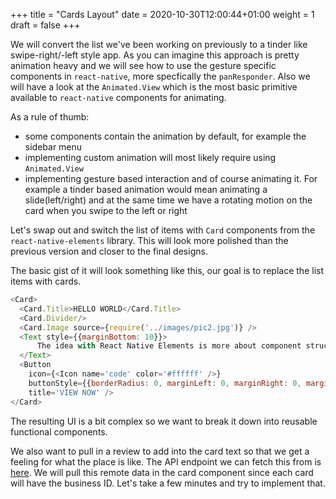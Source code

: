 +++
title = "Cards Layout"
date = 2020-10-30T12:00:44+01:00
weight = 1
draft = false
+++

We will convert the list we've been working on previously to a tinder like swipe-right/-left style app. As you can
imagine this approach is pretty animation heavy and we will see how to use the gesture specific components in
`react-native`, more specfically the `panResponder`. Also we will have a look at the `Animated.View` which is the most
basic primitive available to `react-native` components for animating.

As a rule of thumb:

- some components contain the animation by default, for example the sidebar menu
- implementing custom animation will most likely require using `Animated.View`
- implementing gesture based interaction and of course animating it. For example a tinder based animation would mean
  animating a slide(left/right) and at the same time we have a rotating motion on the card when you swipe to the left or
  right


Let's swap out and switch the list of items with `Card` components from the `react-native-elements` library. This will
look more polished than the previous version and closer to the final designs.

The basic gist of it will look something like this, our goal is to replace the list items with cards.
```js
<Card>
  <Card.Title>HELLO WORLD</Card.Title>
  <Card.Divider/>
  <Card.Image source={require('../images/pic2.jpg')} />
  <Text style={{marginBottom: 10}}>
      The idea with React Native Elements is more about component structure than actual design.
  </Text>
  <Button
    icon={<Icon name='code' color='#ffffff' />}
    buttonStyle={{borderRadius: 0, marginLeft: 0, marginRight: 0, marginBottom: 0}}
    title='VIEW NOW' />
</Card>
```

The resulting UI is a bit complex so we want to break it down into reusable functional components.

We also want to pull in a review to add into the card text so that we get a feeling for what the place is like. The API
endpoint we can fetch this from is [here](https://www.yelp.com/developers/documentation/v3/business_reviews). We will
pull this remote data in the card component since each card will have the business ID. Let's take a few minutes and try to
implement that.
